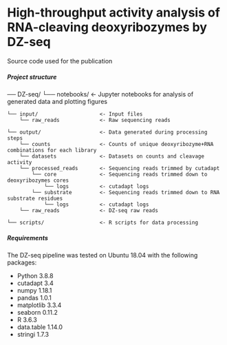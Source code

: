 # High-throughput activity analysis of RNA-cleaving deoxyribozymes by DZ-seq

Source code used for the publication

##### Project structure

── DZ-seq/
    └── notebooks/                <- Jupyter notebooks for analysis of generated data and plotting figures

    └── input/                    <- Input files
        └── raw_reads             <- Raw sequencing reads
   
    └── output/                   <- Data generated during processing steps
        └── counts                <- Counts of unique deoxyribozyme+RNA combinations for each library
        └── datasets              <- Datasets on counts and cleavage activity 
        └── processed_reads       <- Sequencing reads trimmed by cutadapt
            └── core              <- Sequencing reads trimmed down to deoxyribozymes cores
                └── logs          <- cutadapt logs
            └── substrate         <- Sequencing reads trimmed down to RNA substrate residues
                └── logs          <- cutadapt logs
        └── raw_reads             <- DZ-seq raw reads
   
    └── scripts/                  <- R scripts for data processing

##### Requirements
The DZ-seq pipeline was tested on Ubuntu 18.04 with the following packages:
- Python 3.8.8
- cutadapt 3.4
- numpy 1.18.1
- pandas 1.0.1
- matplotlib 3.3.4
- seaborn 0.11.2
- R 3.6.3
- data.table 1.14.0
- stringi 1.7.3